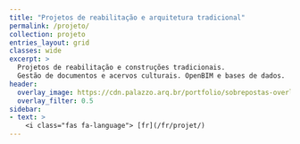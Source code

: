 ```yaml
---
title: "Projetos de reabilitação e arquitetura tradicional"
permalink: /projeto/
collection: projeto
entries_layout: grid
classes: wide
excerpt: >
  Projetos de reabilitação e construções tradicionais.
  Gestão de documentos e acervos culturais. OpenBIM e bases de dados.
header:
  overlay_image: https://cdn.palazzo.arq.br/portfolio/sobrepostas-overlay.jpg
  overlay_filter: 0.5
sidebar:
- text: >
    <i class="fas fa-language"> [fr](/fr/projet/)
---
```

